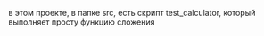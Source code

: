в этом проекте, в папке src, есть скрипт test_calculator, который выполняет просту функцию сложения  
